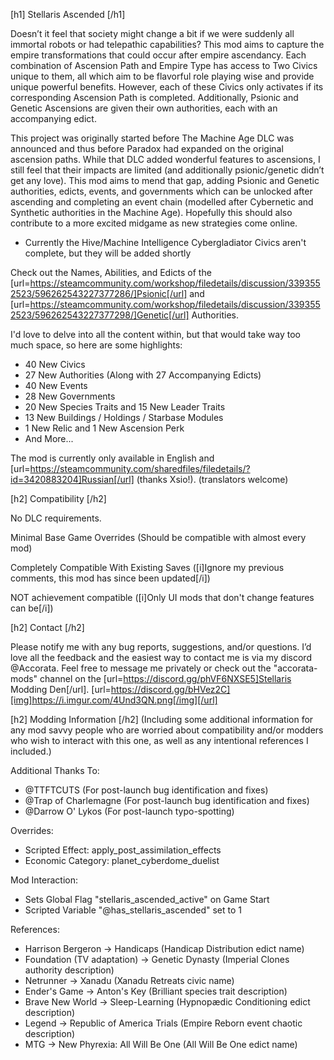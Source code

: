 [h1] Stellaris Ascended [/h1]

Doesn’t it feel that society might change a bit if we were suddenly all immortal robots or had telepathic capabilities? This mod aims to capture the empire transformations that could occur after empire ascendancy. Each combination of Ascension Path and Empire Type has access to Two Civics unique to them, all which aim to be flavorful role playing wise and provide unique powerful benefits. However, each of these Civics only activates if its corresponding Ascension Path is completed. Additionally, Psionic and Genetic Ascensions are given their own authorities, each with an accompanying edict.

This project was originally started before The Machine Age DLC was announced and thus before Paradox had expanded on the original ascension paths. While that DLC added wonderful features to ascensions, I still feel that their impacts are limited (and additionally psionic/genetic didn’t get any love). This mod aims to mend that gap, adding Psionic and Genetic authorities, edicts, events, and governments which can be unlocked after ascending and completing an event chain (modelled after Cybernetic and Synthetic authorities in the Machine Age). Hopefully this should also contribute to a more excited midgame as new strategies come online.

* Currently the Hive/Machine Intelligence Cybergladiator Civics aren't complete, but they will be added shortly

Check out the Names, Abilities, and Edicts of the [url=https://steamcommunity.com/workshop/filedetails/discussion/3393552523/596262543227377286/]Psionic[/url] and [url=https://steamcommunity.com/workshop/filedetails/discussion/3393552523/596262543227377298/]Genetic[/url] Authorities. 

I'd love to delve into all the content within, but that would take way too much space, so here are some highlights:
- 40 New Civics
- 27 New Authorities (Along with 27 Accompanying Edicts)
- 40 New Events
- 28 New Governments
- 20 New Species Traits and 15 New Leader Traits
- 13 New Buildings / Holdings / Starbase Modules
- 1 New Relic and 1 New Ascension Perk
- And More...

The mod is currently only available in English and [url=https://steamcommunity.com/sharedfiles/filedetails/?id=3420883204]Russian[/url] (thanks Xsio!).
(translators welcome)

[h2] Compatibility [/h2]

No DLC requirements.

Minimal Base Game Overrides (Should be compatible with almost every mod)

Completely Compatible With Existing Saves ([i]Ignore my previous comments, this mod has since been updated[/i])

NOT achievement compatible ([i]Only UI mods that don't change features can be[/i])

[h2] Contact [/h2]

Please notify me with any bug reports, suggestions, and/or questions. I’d love all the feedback and the easiest way to contact me is via my discord @Accorata. Feel free to message me privately or check out the "accorata-mods" channel on the [url=https://discord.gg/phVF6NXSE5]Stellaris Modding Den[/url].
[url=https://discord.gg/bHVez2C][img]https://i.imgur.com/4Und3QN.png[/img][/url]

[h2] Modding Information [/h2]
(Including some additional information for any mod savvy people who are worried about compatibility and/or modders who wish to interact with this one, as well as any intentional references I included.)

Additional Thanks To:
- @TTFTCUTS (For post-launch bug identification and fixes)
- @Trap of Charlemagne (For post-launch bug identification and fixes)
- @Darrow O' Lykos (For post-launch typo-spotting)

Overrides:
- Scripted Effect: apply_post_assimilation_effects
- Economic Category: planet_cyberdome_duelist

Mod Interaction:
- Sets Global Flag "stellaris_ascended_active" on Game Start
- Scripted Variable "@has_stellaris_ascended" set to 1

References:
- Harrison Bergeron -> Handicaps (Handicap Distribution edict name)
- Foundation (TV adaptation) -> Genetic Dynasty (Imperial Clones authority description)
- Netrunner -> Xanadu (Xanadu Retreats civic name)
- Ender's Game -> Anton's Key (Brilliant species trait description)
- Brave New World -> Sleep-Learning (Hypnopædic Conditioning edict description)
- Legend -> Republic of America Trials (Empire Reborn event chaotic description)
- MTG -> New Phyrexia: All Will Be One (All Will Be One edict name)